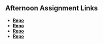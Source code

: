 ## Afternoon Assignment Links

* **[Repo](https://github.com/acaptainb/pokemon)**
* **[Repo](https://github.com/acaptainb/quiz-app)**
* **[Repo](https://github.com/acaptainb/gregslist_async)**
* **[Repo](https://github.com/acaptainb/gifted)**
